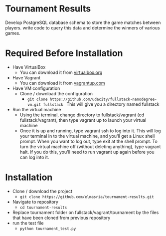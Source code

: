 # Tournament Results

 Develop PostgreSQL database schema to store the game matches between players. write code to query this data and determine the winners of various games.

# Required Before Installation

* Have VirtualBox
	* You can download it from [virtualbox.org](https://www.virtualbox.org/wiki/Downloads)
* Have Vagrant
	* You can download it from [vagrantup.com](https://www.vagrantup.com/downloads.html)
* Have VM configuration
	* Clone / download the configuration
    	* ```git clone https://github.com/udacity/fullstack-nanodegree-vm.git fullstack ```
    	This will give you a directory named fullstack
* Run the virtual machine
	* Using the terminal, change directory to fullstack/vagrant (cd fullstack/vagrant), then type vagrant up to launch your virtual machine
	* Once it is up and running, type vagrant ssh to log into it. This will log your terminal in to the virtual machine, and you'll get a Linux shell prompt. When you want to log out, type exit at the shell prompt.  To turn the virtual machine off (without deleting anything), type vagrant halt. If you do this, you'll need to run vagrant up again before you can log into it.

# Installation

 * Clone / download the project
    * ```git clone https://github.com/elmasria/tournament-results.git ```
 * Navigate to repository
    * ``` cd tournament-results ```
 * Replace tournament folder on fullstack/vagrant/tournament by the files that have been cloned from previous repository
 * run the test file
 	* ``` python tournament_test.py ```